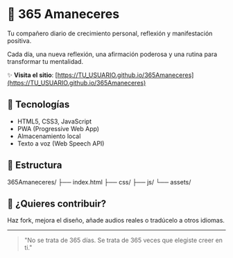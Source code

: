 # 🌅 365 Amaneceres

Tu compañero diario de crecimiento personal, reflexión y manifestación positiva.

Cada día, una nueva reflexión, una afirmación poderosa y una rutina para transformar tu mentalidad.

✨ **Visita el sitio**: [https://TU_USUARIO.github.io/365Amaneceres](https://TU_USUARIO.github.io/365Amaneceres)

## 🌱 Tecnologías
- HTML5, CSS3, JavaScript
- PWA (Progressive Web App)
- Almacenamiento local
- Texto a voz (Web Speech API)

## 📂 Estructura

365Amaneceres/
├── index.html
├── css/
├── js/
└── assets/

## 🚀 ¿Quieres contribuir?
Haz fork, mejora el diseño, añade audios reales o tradúcelo a otros idiomas.

---

> "No se trata de 365 días. Se trata de 365 veces que elegiste creer en ti."